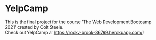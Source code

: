 # YelpCamp
This is the final project for the course 'The Web Development Bootcamp 2021' created by Colt Steele.  
Check out YelpCamp at https://rocky-brook-36769.herokuapp.com/!
